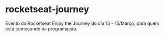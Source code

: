 # rocketseat-journey
Evento da Rocketseat Enjoy the Journey do dia 13 - 15/Março, para quem está começando na programação.
